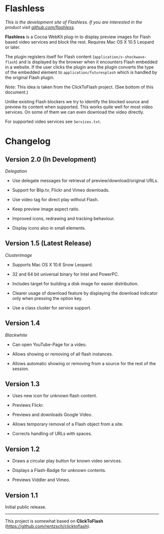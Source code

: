 Flashless
=========

*This is the development site of Flashless. If you are interested in the product visit [github.com/flashless](http://useless.github.com/flashless/).*

**Flashless** is a Cocoa WebKit plug-in to display preview images for Flash based video services and block the rest. Requires Mac OS X 10.5 Leopard or later.

The plugin registers itself for Flash content (`application/x-shockwave-flash`) and is displayed by the browser when it encounters Flash embedded in a website. If the user clicks the plugin area the plugin converts the type of the embedded element to `application/futuresplash` which is handled by the original Flash plugin.

*Note:* This idea is taken from the ClickToFlash project. (See bottom of this document.)

Unlike existing Flash blockers we try to identify the blocked source and preview its content when supported. This works quite well for most video services. On some of them we can even download the video directly.

For supported video services see `Services.txt`.

Changelog
=========

Version 2.0 (In Development)
-----------
_Delegation_

* Use delegate messages for retrieval of preview/download/original URLs.

* Support for Blip.tv, Flickr and Vimeo downloads.

* Use video tag for direct play without Flash.

* Keep preview image aspect ratio.

* Improved icons, redrawing and tracking behaviour.

* Display icons also in small elements.

Version 1.5 (Latest Release)
-----------
_Clusterimage_

* Supports Mac OS X 10.6 Snow Leopard.

* 32 and 64 bit universal binary for Intel and PowerPC.

* Includes target for building a disk image for easier distribution.

* Clearer usage of download feature by displaying the download indicator only when pressing the option key.

* Use a class cluster for service support.

Version 1.4
-----------
_Blackwhite_

* Can open YouTube-Page for a video.

* Allows showing or removing of all flash instances.

* Allows automatic showing or removing from a source for the rest of the session.

Version 1.3
-----------

* Uses new icon for unknown flash content.

* Previews Flickr.

* Previews and downloads Google Video.

* Allows temporary removal of a Flash object from a site.

* Corrects handling of URLs with spaces.


Version 1.2
-----------

* Draws a circular play button for known video services.

* Displays a Flash-Badge for unknown contents.

* Previews Viddler and Vimeo.


Version 1.1
-----------

Initial public release.

***

This project is somewhat based on **ClickToFlash** (<https://github.com/rentzsch/clicktoflash>).
